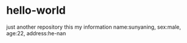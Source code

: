 # hello-world
just another repository
this my information
name:sunyaning,
sex:male,
age:22,
address:he-nan
